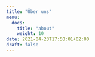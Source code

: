 ```yaml
---
title: "Über uns"
menu:
  docs:
    title: "about"
    weight: 10
date: 2021-04-23T17:50:01+02:00
draft: false
---
```


